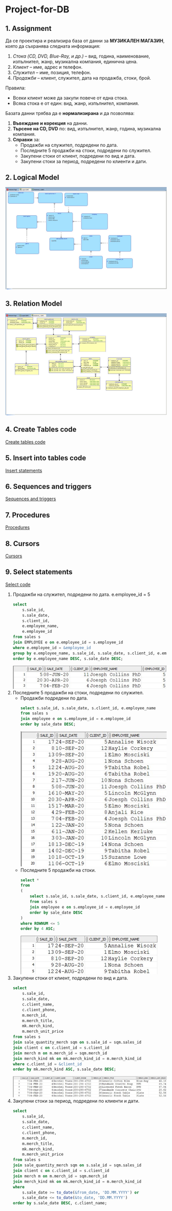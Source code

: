 # Project-for-DB

## 1. Assignment
Да се проектира и реализира база от данни за **МУЗИКАЛЕН МАГАЗИН**, която да съхранява следната информация: 
1.	*Стока (CD, DVD, Blue-Ray, и др.)* – вид, година, наименование, изпълнител, жанр, музикална компания, единична цена.
2.	*Клиент* – име, адрес и телефон.
3.	*Служител* – име, позиция, телефон.
4.	*Продажби* – клиент, служител, дата на продажба, стоки, брой.

Правила:
* Всеки клиент може да закупи повече от една стока.
* Всяка стока е от един: вид, жанр, изпълнител, компания.

Базата данни трябва да е **нормализирана** и да позволява:
1.	**Въвеждане и корекция** на данни.
2.	**Търсене на CD, DVD** по: вид, изпълнител, жанр, година, музикална компания.
3.	**Справки** за:
    * Продажби на служител, подредени по дата.
    * Последните 5 продажби на стоки, подредени по служител.
    * Закупени стоки от клиент, подредени по вид и дата.
    * Закупени стоки за период, подредени по клиенти и дати.

## 2. Logical Model
![alt text](https://github.com/sonikvvv/Project-for-DB/blob/main/images/logical%20model.jpg "Logical model image")

## 3. Relation Model
![alt text](https://github.com/sonikvvv/Project-for-DB/blob/main/images/Relational%20model.jpg "Relational model image")

## 4. Create Tables code 
[Create tables code](https://github.com/sonikvvv/Project-for-DB/blob/main/DB%20Project/SQL_Code.ddl)

## 5. Insert into tables code
[Insert statements](https://github.com/sonikvvv/Project-for-DB/blob/main/code/insertInto.sql)

## 6. Sequences and triggers
[Sequences and triggers](https://github.com/sonikvvv/Project-for-DB/blob/main/code/sequences_and_triggers.sql)

## 7. Procedures
[Procedures](https://github.com/sonikvvv/Project-for-DB/blob/main/code/procedures.sql)

## 8. Cursors
[Cursors](https://github.com/sonikvvv/Project-for-DB/blob/main/code/cursors.sql)

## 9. Select statements
[Select code](https://github.com/sonikvvv/Project-for-DB/blob/main/code/selectCode.sql)
1. Продажби на служител, подредени по дата. e.employee_id = 5
    ```sql
    select
        s.sale_id,
        s.sale_date, 
        s.client_id,
        e.employee_name,
        e.employee_id
    from sales s
    join EMPLOYEE e on e.employee_id = s.employee_id
    where e.employee_id = &employee_id
    group by e.employee_name, s.sale_id, s.sale_date, s.client_id, e.employee_id
    order by e.employee_name DESC, s.sale_date DESC;
    ```
    ![alt text](https://github.com/sonikvvv/Project-for-DB/blob/main/images/select%203.1%20empl5.jpg "Result from first query")
2. Последните 5 продажби на стоки, подредени по служител.
    * Продажби подредени по дата.
        ```sql
        select s.sale_id, s.sale_date, s.client_id, e.employee_name
        from sales s
        join employee e on s.employee_id = e.employee_id
        order by sale_date DESC;
        ```
       ![alt text](https://github.com/sonikvvv/Project-for-DB/blob/main/images/select%203.2.1.jpg "Result from second query")
    * Последните 5 продажби на стоки.
        ```sql
        select * 
        from
        (
            select s.sale_id, s.sale_date, s.client_id, e.employee_name
            from sales s
            join employee e on s.employee_id = e.employee_id
            order by sale_date DESC
        )
        where ROWNUM <= 5
        order by 4 ASC;
        ```
        ![alt text](https://github.com/sonikvvv/Project-for-DB/blob/main/images/select%203.2.2.jpg "Result from third query")
3. Закупени стоки от клиент, подредени по вид и дата.
    ```sql
    select
        s.sale_id,
        s.sale_date,
        c.client_name,
        c.client_phone,
        m.merch_id,
        m.merch_title,
        mk.merch_kind,
        m.merch_unit_price
    from sales s
    join sale_quantity_merch sqm on s.sale_id = sqm.sales_id
    join client c on c.client_id = s.client_id
    join merch m on m.merch_id = sqm.merch_id
    join merch_kind mk on mk.merch_kind_id = m.merch_kind_id
    where c.client_id = &client_id
    order by mk.merch_kind ASC, s.sale_date DESC;
    ```
    ![alt text](https://github.com/sonikvvv/Project-for-DB/blob/main/images/select%203.3%20client4.jpg "Result from fourth query")
4. Закупени стоки за период, подредени по клиенти и дати.
    ```sql
    select
        s.sale_id,
        s.sale_date,
        c.client_name,
        c.client_phone,
        m.merch_id,
        m.merch_title,
        mk.merch_kind,
        m.merch_unit_price
    from sales s
    join sale_quantity_merch sqm on s.sale_id = sqm.sales_id
    join client c on c.client_id = s.client_id
    join merch m on m.merch_id = sqm.merch_id
    join merch_kind mk on mk.merch_kind_id = m.merch_kind_id
    where 
        s.sale_date >= to_date(&from_date, 'DD.MM.YYYY') or
        s.sale_date <= to_date(&to_date, 'DD.MM.YYYY')
    order by s.sale_date DESC, c.client_name;
    ```

